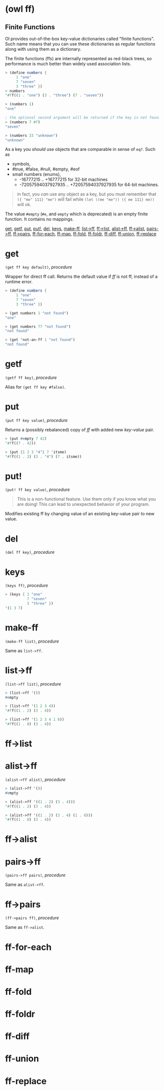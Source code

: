 (owl ff)
========

Finite Functions
----------------

Ol provides out-of-the-box key-value dictionaries called "finite functions".
Such name means that you can use these dictionaries as regular functions along with using them as a dictionary.

The finite functions (ffs) are internally represented as red-black trees, so performance is much better than widely used association lists.

```scheme
> (define numbers {
     1 "one"
     7 "seven"
     3 "three" })
> numbers
'#ff((1 . "one") (3 . "three") (7 . "seven"))

> (numbers 1)
"one"

; the optional second argument will be returned if the key is not found
> (numbers 7 #f)
"seven"

> (numbers 33 "unknown")
"unknown"
```

As a key you *should* use objects that are comparable in sense of `eq?`. Such as
* symbols,
* #true, #false, #null, #empty, #eof
* small numbers (enums),
  * -16777215 .. +16777215 for 32-bit machines
  * -72057594037927935 .. +72057594037927935 for 64-bit machines.

> in fact, you *can* use any object as a key, but you must remember that `({ "me" 111} "me")` will fail while `(let ((me "me")) ({ me 111} me))` will ok.

The value `#empty` (`#e`, and `empty` which is deprecated) is an empty finite function. It contains no mappings.

[get](#get), [getf](#getf), [put](#put), [put!](#put-1), [del](#del),
[keys](#keys),
[make-ff](#make-ff), [list->ff](#list-ff), [ff->list](#ff-list), [alist->ff](#alist-ff), [ff->alist](#alist-ff), [pairs->ff](#pairs-ff), [ff->pairs](#ff-pairs),
[ff-for-each](#ff-for-each), [ff-map](#ff-map), [ff-fold](#ff-fold), [ff-foldr](#ff-foldr),
[ff-diff](#ff-diff), [ff-union](#ff-union), [ff-replace](#ff-replace)

# get
`(get ff key default)`, *procedure*

Wrapper for direct ff call. Returns the default value if *ff* is not ff, instead of a runtime error.

```scheme
> (define numbers {
     1 "one"
     7 "seven"
     3 "three" })

> (get numbers 1 "not found")
"one"

> (get numbers 77 "not found")
"not found"

> (get 'not-an-ff 1 "not found")
"not found"
```

# getf
`(getf ff key)`, *procedure*

Alias for `(get ff key #false)`.

# put
`(put ff key value)`, *procedure*

Returns a (possibly rebalanced) copy of *ff* with added new *key*-*value* pair.

```scheme
> (put #empty 7 42)
'#ff((7 . 42))

> (put {1 2 3 "4"} 7 'itsme)
'#ff((1 . 2) (3 . "4") (7 . itsme))
```

# put!
`(put! ff key value)`, *procedure*

> This is a non-functional feature. Use them only if you know what you are doing! This can lead to unexpected behavior of your program.

Modifies existing ff by changing value of an existing key-value pair to new value.

# del
`(del ff key)`, *procedure*

# keys
`(keys ff)`, *procedure*

```scheme
> (keys { 1 "one"
          7 "seven"
          3 "three" })
'(1 3 7)
```

# make-ff
`(make-ff list)`, *procedure*

Same as `list->ff`.

# list->ff
`(list->ff list)`, *procedure*

```scheme
> (list->ff '())
#empty

> (list->ff '(1 2 3 4))
'#ff((1 . 2) (3 . 4))

> (list->ff '(1 2 3 4 1 8))
'#ff((1 . 8) (3 . 4))
```

# ff->list
# alist->ff
`(alist->ff alist)`, *procedure*

```scheme
> (alist->ff '())
#empty

> (alist->ff '((1 . 2) (3 . 4)))
'#ff((1 . 2) (3 . 4))

> (alist->ff '((1 . 2) (3 . 4) (1 . 8)))
'#ff((1 . 8) (3 . 4))
```

# ff->alist

# pairs->ff
`(pairs->ff pairs)`, *procedure*

Same as `alist->ff`.

# ff->pairs
`(ff->pairs ff)`, *procedure*

Same as `ff->alist`.

# ff-for-each
# ff-map
# ff-fold
# ff-foldr

# ff-diff
# ff-union
# ff-replace
